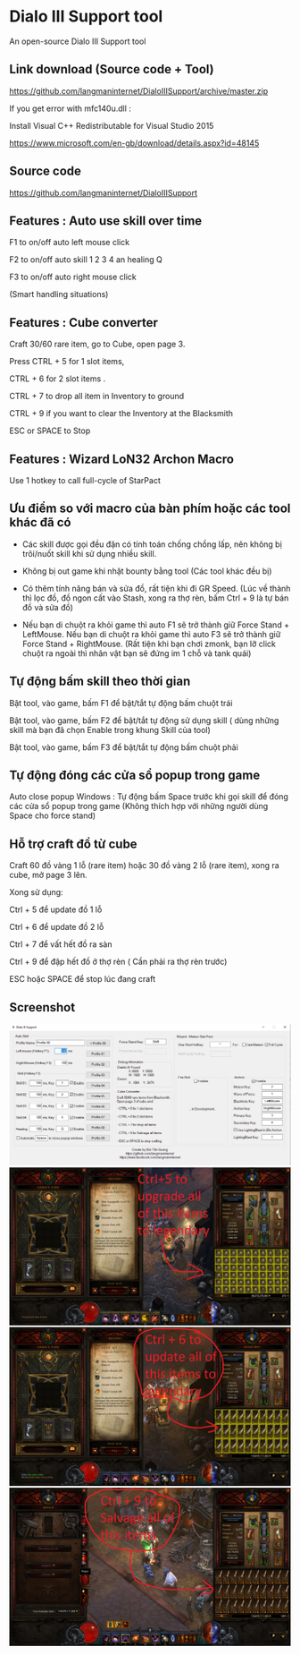 # Dialo III Support tool
An open-source Dialo III Support tool

Link download (Source code + Tool)
------------
https://github.com/langmaninternet/DialoIIISupport/archive/master.zip


If you get error with mfc140u.dll : 

Install Visual C++ Redistributable for Visual Studio 2015

https://www.microsoft.com/en-gb/download/details.aspx?id=48145

Source code
------------
https://github.com/langmaninternet/DialoIIISupport




Features : Auto use skill over time
------------

F1 to on/off auto left mouse click

F2 to on/off auto skill 1 2 3 4 an healing Q

F3 to on/off auto right mouse click

(Smart handling situations)


Features : Cube converter
------------

Craft 30/60 rare item, go to Cube, open page 3. 

Press CTRL + 5 for 1 slot items,  

CTRL + 6 for 2 slot items .

CTRL + 7 to drop all item in Inventory to ground

CTRL + 9 if you want to clear the Inventory at the Blacksmith

ESC or SPACE to Stop 


Features : Wizard LoN32 Archon Macro
------------
Use 1 hotkey to call full-cycle of StarPact







Ưu điểm so với macro của bàn phím hoặc các tool khác đã có
------------

+ Các skill được gọi đều đặn có tính toán chống chồng lấp, nên không bị trôi/nuốt skill khi sử dụng nhiều skill.

+ Không bị out game khi nhặt bounty bằng tool (Các tool khác đều bị)

+ Có thêm tính năng bán và sửa đồ, rất tiện khi đi GR Speed. (Lúc về thành thì lọc đồ, đồ ngon cất vào Stash, xong ra thợ rèn, bấm Ctrl + 9 là tự bán đồ và sửa đồ)

+ Nếu bạn di chuột ra khỏi game thì auto F1 sẽ trở thành giữ Force Stand + LeftMouse. Nếu bạn di chuột ra khỏi game thì auto F3 sẽ trở thành giữ Force Stand + RightMouse. (Rất tiện khi bạn chơi zmonk, bạn lỡ click chuột ra ngoài thì nhân vật bạn sẽ đứng im 1 chỗ và tank quái)



Tự động bấm skill theo thời gian
------------

Bật tool, vào game, bấm F1 để bật/tắt tự động bấm chuột trái

Bật tool, vào game, bấm F2 để bật/tắt tự động sử dụng skill ( dùng những skill mà bạn đã chọn Enable trong khung Skill của tool) 

Bật tool, vào game, bấm F3 để bật/tắt tự động bấm chuột phải



Tự động đóng các cửa sổ popup trong game
------------
Auto close popup Windows : Tự động bấm Space trước khi gọi skill để đóng các cửa sổ popup trong game (Không thích hợp với những người dùng Space cho force stand)


Hỗ trợ craft đồ từ cube
------------
Craft 60 đồ vàng 1 lỗ (rare item) hoặc 30 đồ vàng 2 lỗ (rare item), xong ra cube, mở page 3 lên. 

Xong sử dụng:

 Ctrl + 5 để update đồ 1 lỗ
 
 Ctrl + 6 để update đồ 2 lỗ
 
 Ctrl + 7 để vất hết đồ ra sàn
 
 Ctrl + 9 để đập hết đồ ở thợ rèn ( Cần phải ra thợ rèn trước)
 
 ESC hoặc SPACE để stop lúc đang craft





Screenshot
------------
![](FinalRelease/Screen03.png)
![](FinalRelease/Cube02.png)
![](FinalRelease/Cube03.png)
![](FinalRelease/Cube04.png)


